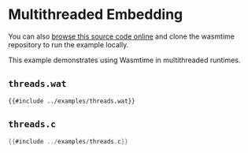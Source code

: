 # Multithreaded Embedding

You can also [browse this source code online][code] and clone the wasmtime
repository to run the example locally.

[code]: https://github.com/bytecodealliance/wasmtime/blob/main/examples/threads.c

This example demonstrates using Wasmtime in multithreaded runtimes.

## `threads.wat`

```wat
{{#include ../examples/threads.wat}}
```

## `threads.c`

```c
{{#include ../examples/threads.c}}
```
